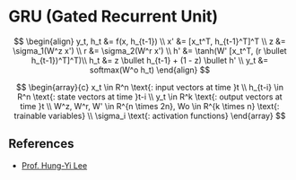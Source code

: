 # GRU (Gated Recurrent Unit)

$$
\begin{align}
y_t, h_t &= f(x, h_{t-1}) \\
x' &= [x_t^T, h_{t-1}^T]^T \\
z &= \sigma_1(W^z x') \\
r &= \sigma_2(W^r x') \\
h' &= \tanh(W' [x_t^T, (r \bullet h_{t-1})^T]^T)\\
h_t &= z \bullet h_{t-1} + (1 - z) \bullet h' \\
y_t &= softmax(W^o h_t)
\end{align}
$$

$$
\begin{array}{c}
x_t \in R^n \text{: input vectors at time }t \\
h_{t-i} \in R^n \text{: state vectors at time }t-i \\
y_t \in R^k \text{: output vectors at time }t \\
W^z, W^r, W' \in R^{n \times 2n}, Wo \in R^{k \times n} \text{: trainable variables} \\
\sigma_i \text{: activation functions}
\end{array}
$$


## References

* [Prof. Hung-Yi Lee](http://speech.ee.ntu.edu.tw/~tlkagk/index.html)